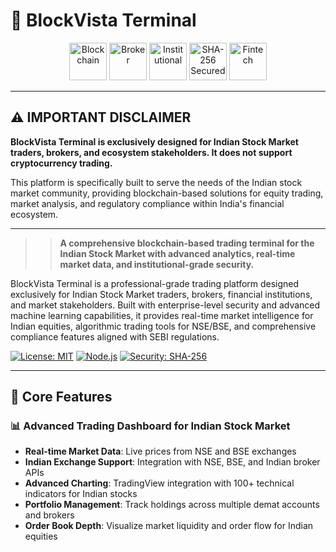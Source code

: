 # 🚀 BlockVista Terminal

<p align="center">
  <img src="image.jpg" alt="Blockchain" width="60"/>
  <img src="image.jpg" alt="Broker" width="60"/>
  <img src="image.jpg" alt="Institutional" width="60"/>
  <img src="image.jpg" alt="SHA-256 Secured" width="60"/>
  <img src="image.jpg" alt="Fintech" width="60"/>
</p>

---

## ⚠️ **IMPORTANT DISCLAIMER**

**BlockVista Terminal is exclusively designed for Indian Stock Market traders, brokers, and ecosystem stakeholders. It does not support cryptocurrency trading.**

This platform is specifically built to serve the needs of the Indian stock market community, providing blockchain-based solutions for equity trading, market analysis, and regulatory compliance within India's financial ecosystem.

---

>> **A comprehensive blockchain-based trading terminal for the Indian Stock Market with advanced analytics, real-time market data, and institutional-grade security.**

BlockVista Terminal is a professional-grade trading platform designed exclusively for Indian Stock Market traders, brokers, financial institutions, and market stakeholders. Built with enterprise-level security and advanced machine learning capabilities, it provides real-time market intelligence for Indian equities, algorithmic trading tools for NSE/BSE, and comprehensive compliance features aligned with SEBI regulations.

[![License: MIT](https://img.shields.io/badge/License-MIT-yellow.svg)](https://opensource.org/licenses/MIT)
[![Node.js](https://img.shields.io/badge/Node.js-v16+-green.svg)](https://nodejs.org/)
[![Security: SHA-256](https://img.shields.io/badge/Security-SHA--256-red.svg)](https://en.wikipedia.org/wiki/SHA-2)

---

## 🎯 Core Features

### 📊 Advanced Trading Dashboard for Indian Stock Market
- **Real-time Market Data**: Live prices from NSE and BSE exchanges
- **Indian Exchange Support**: Integration with NSE, BSE, and Indian broker APIs
- **Advanced Charting**: TradingView integration with 100+ technical indicators for Indian stocks
- **Portfolio Management**: Track holdings across multiple demat accounts and brokers
- **Order Book Depth**: Visualize market liquidity and order flow for Indian equities
